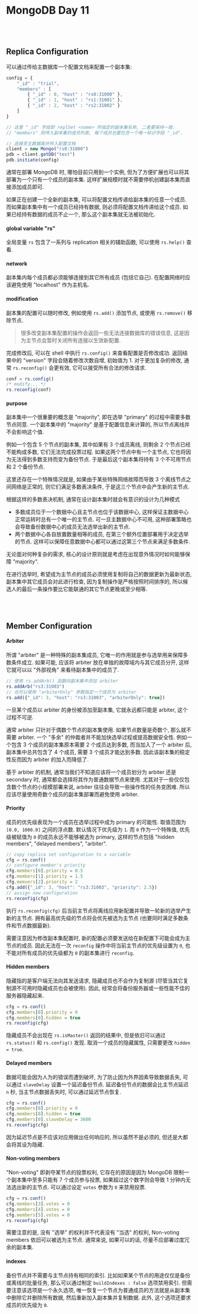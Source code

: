 # MongoDB Day 11

<br>
<br>

## Replica Configuration

可以通过传给主数据库一个配置文档来配置一个副本集:

```js
config = {
    "_id" : "trial",
    "members" : [
        { "_id" : 0, "host" : "rs0:31000" },
        { "_id" : 1, "host" : "rs1:31001" },
        { "_id" : 2, "host" : "rs2:31002" }
    ]
}

// 这里 "_id" 字段即 replSet <name> 所指定的副本集名称, 二者要保持一致.
// "members" 则传入副本集的成员列表, 每个成员也要包含一个唯一标识字段 "_id".

// 连接至主数据库并传入配置文档
client = new Mongo("rs0:31000")
pdb = client.getDB("test")
pdb.initiate(config)
```

通常在部署 MongoDB 时, 哪怕目前只用到一个实例,
但为了方便扩展也可以将其部署为一个只有一个成员的副本集.
这样扩展规模时就不需要停机创建副本集而直接添加成员即可.

如果正在创建一个全新的副本集, 可以将配置文档传递给副本集的任意一个成员.
而如果副本集中有一个成员已经持有数据, 则必须将配置文档传递给这个成员.
如果已经持有数据的成员不止一个, 那么这个副本集就无法被初始化.

#### global variable "rs"

全局变量 `rs` 包含了一系列与 replication 相关的辅助函数,
可以使用 `rs.help()` 查看.

#### network

副本集内每个成员都必须能够连接到其它所有成员 (包括它自己).
在配置网络时应该避免使用 "localhost" 作为主机名.

#### modification

副本集的配置可以随时修改, 例如使用 `rs.add()` 添加节点, 或使用 `rs.remove()` 移除节点.

> 很多改变副本集配置的操作会返回一些无法连接数据库的错误信息,
> 这是因为主节点会暂时关闭所有连接以生效新配置.

完成修改后, 可以在 shell 中执行 `rs.config()` 来查看配置是否修改成功.
返回结果中的 "version" 字段会随着修改次数自增, 初始值为 1.
对于更加复杂的修改, 通常 `rs.reconfig()` 会更有效, 它可以接受所有合法的修改请求.

```js
conf = rs.config()
/* modify... */
rs.reconfig(conf)
```

#### purpose

副本集中一个很重要的概念是 "majority", 即在选举 "primary" 的过程中需要多数节点同意.
一个副本集中的 "majority" 是基于配置信息来计算的, 所以节点离线并不会影响这个值.

例如一个包含 5 个节点的副本集, 其中如果有 3 个成员离线, 则剩余 2 个节点已经不能构成多数,
它们无法完成投票过程. 如果这两个节点中有一个主节点,
它也将因为无法得到多数支持而变为备份节点.
于是最后这个副本集将持有 3 个不可用节点和 2 个备份节点.

这里还存在一个特殊情况就是, 如果由于某些特殊网络故障而导致 3 个离线节点之间网络是正常的,
则它们满足多数表决条件, 于是这三个节点中会产生新的主节点.

根据这样的多数表决机制, 通常在设计副本集时就会有意识的设计为几种模式
- 多数成员位于一个数据中心且主节点也位于该数据中心, 这样保证主数据中心正常运转时总有一个唯一的主节点.
可一旦主数据中心不可用, 这种部署策略也会导致备份数据中心的成员无法选举出新的主节点.
- 两个数据中心各自放置数量相等的成员, 在第三个额外位置部署用于决定选举的节点.
这样可以保障任意数据中心都可以通过这第三个节点来满足多数条件.

无论面对何种复杂的需求, 核心的设计原则就是考虑在出现意外情况时如何能够保障 "majority".

在进行选举时, 希望成为主节点的成员必须使用复制将自己的数据更新为最新状态,
副本集中其它成员会对此进行检查, 因为复制操作是严格按照时间排序的,
所以候选人的最后一条操作要比它能联通的其它节点更晚或至少相等.

<br>
<br>

## Member Configuration

#### Arbiter

所谓 "arbiter" 是一种特殊的副本集成员, 它唯一的作用就是参与选举用来保障多数条件成立.
如果可能, 应该将 arbiter 放在单独的故障域内与其它成员分开, 这样它就可以以 "外部视角"
来看待副本集中的成员了.

```js
// 使用 rs.addArb() 函数向副本集中添加 arbiter
rs.addArb("rs3:31003")
// 也可以使用 "arbiterOnly" 参数指定一个成员为 arbiter
rs.add({"_id": 3, "host": "rs3:31003", "arbiterOnly": true})
```

一旦某个成员以 arbiter 的身份被添加至副本集, 它就永远都只能是 arbiter, 这个过程不可逆.

通常 arbiter 只针对于偶数个节点的副本集使用. 如果节点数量是奇数个, 那么就不需要 arbiter.
一个 "多余" 的仲裁者并不能加快选举过程或提高数据安全性.
例如一个包含 3 个成员的副本集原本需要 2 个成员达到多数, 而当加入了一个 arbiter 后,
副本集中总共包含了 4 个成员, 需要 3 个成员才能达到多数.
因此该副本集的稳定性反而因为 arbiter 的加入而降低了.

基于 arbiter 的机制, 通常当我们不知道应该将一个成员划分为 arbiter 还是 secondary 时,
通常都会选择将其作为普通数据节点来使用. 尤其对于一些仅仅包含数个节点的小规模部署来说,
arbiter 往往会导致一些操作性的任务变困难. 所以应该尽量使用奇数个成员的副本集部署而避免使用 arbiter.

#### Priority

成员的优先级表现为一个成员在选举过程中成为 primary 的可能性. 取值范围为 `[0.0, 1000.0]` 之间的浮点数.
默认情况下优先级为 `1`. 而 `0` 作为一个特殊值, 优先级被赋值为 `0` 的成员永远不能够被选为 primary,
这样的节点包括 "hidden members", "delayed members", "arbiter".

```js
// copy replica set configuration to a variable
cfg = rs.conf()
// configure member's priority
cfg.members[0].priority = 0.5
cfg.members[1].priority = 1.5
cfg.memvers[2].priority = 2
cfg.add({"_id": 3, "host": "rs3:31003", "priority": 2.5})
// assign new configuration
rs.reconfig(cfg)
```

执行 `rs.reconfig(cfg)` 后当前主节点将离线应用新配置并导致一轮新的选举产生新的主节点.
拥有最高优先级的节点将会优先被选为主节点 (也要同时满足多数条件和节点数据最新).

需要注意因为修改副本集配置时, 新的配置必须要发送给在新配置下可能会成为主节点的成员.
因此无法在一次 `reconfig` 操作中将当前主节点的优先级设置为 `0`,
也不能对所有成员的优先级都为 `0` 的副本集进行 `reconfig`.

#### Hidden members

隐藏指的是客户端无法向其发送请求, 隐藏成员也不会作为复制源 (尽管当其它复制源不可用时隐藏成员也会被使用).
因此, 经常会将备份服务器或一些性能不佳的服务器隐藏起来.

```js
cfg = rs.conf()
cfg.members[0].priority = 0
cfg.members[0].hidden = true
rs.reconfig(cfg)
```

隐藏成员不会出现在 `rs.isMaster()` 返回的结果中, 但是依旧可以通过 `rs.status()` 和 `rs.config()` 发现.
取消一个成员的隐藏属性, 只需要更改 `hidden = true`.

#### Delayed members

数据可能会因为人为的错误而遭到破坏, 为了防止因为外界因素导致数据丢失, 可以通过 `slaveDelay` 设置一个延迟备份节点.
延迟备份节点的数据会比主节点延迟 `n` 秒, 当主节点数据丢失时, 可以通过延迟节点恢复.

```js
cfg = rs.conf()
cfg.members[0].priority = 0
cfg.members[0].hidden = true
cfg.members[0].slaveDelay = 3600
rs.reconfig(cfg)
```

因为延迟节点是不应该对应用做出任何响应的, 所以虽然不是必须的, 但还是大都会将其设为隐藏.

#### Non-voting members

"Non-voting" 即剥夺某节点的投票权利, 它存在的原因是因为 MongoDB 限制一个副本集中至多只能有 7 个成员参与投票,
如果超过这个数字则会导致 1 分钟内无法选出新的主节点. 可以通过设定 `votes` 参数为 `0` 来禁用投票.

```js
cfg = rs.conf()
cfg.members[3].votes = 0
cfg.members[4].votes = 0
cfg.members[5].votes = 0
rs.reconfig(cfg)
```

需要注意的是, 没有 "选举" 的权利并不代表没有 "当选" 的权利, Non-voting members 依旧可以被选为主节点.
通常来说, 如果可以的话, 尽量不应部署过度冗余的副本集.

#### indexes

备份节点并不需要与主节点持有相同的索引. 比如如果某个节点的用途仅仅是备份或离线的批量任务,
那么可以通过制定 `buildIndexes : false` 选项禁用索引. 但需要注意该选项是一个永久选项,
唯一恢复一个节点为普通成员的方法就是从副本集中删除它并删除所有数据, 然后重新加入副本集并复制数据.
此外, 这个选项还要求成员的优先级为 `0`.
